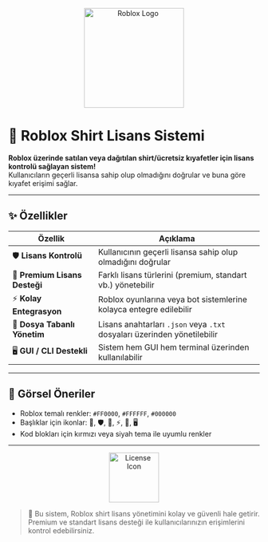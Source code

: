 <p align="center">
  <img src="https://1000logos.net/wp-content/uploads/2021/05/Roblox-logo.png" width="200" alt="Roblox Logo">
</p>

# 🎽 Roblox Shirt Lisans Sistemi

**Roblox üzerinde satılan veya dağıtılan shirt/ücretsiz kıyafetler için lisans kontrolü sağlayan sistem!**  
Kullanıcıların geçerli lisansa sahip olup olmadığını doğrular ve buna göre kıyafet erişimi sağlar.

---

## ✨ Özellikler

<div align="center">

| Özellik | Açıklama |  
|---------|---------|  
| 🛡️ **Lisans Kontrolü** | Kullanıcının geçerli lisansa sahip olup olmadığını doğrular |  
| 💎 **Premium Lisans Desteği** | Farklı lisans türlerini (premium, standart vb.) yönetebilir |  
| ⚡ **Kolay Entegrasyon** | Roblox oyunlarına veya bot sistemlerine kolayca entegre edilebilir |  
| 📂 **Dosya Tabanlı Yönetim** | Lisans anahtarları `.json` veya `.txt` dosyaları üzerinden yönetilebilir |  
| 🖥️ **GUI / CLI Destekli** | Sistem hem GUI hem terminal üzerinden kullanılabilir |  

</div>

---

## 🎨 Görsel Öneriler

- Roblox temalı renkler: `#FF0000`, `#FFFFFF`, `#000000`  
- Başlıklar için ikonlar: 🎽, 🛡️, 💎, ⚡, 📂, 🖥️  
- Kod blokları için kırmızı veya siyah tema ile uyumlu renkler  

---

<p align="center">
  <img src="https://cdn-icons-png.flaticon.com/512/924/924915.png" width="100" alt="License Icon">
</p>

> 🔔 Bu sistem, Roblox shirt lisans yönetimini kolay ve güvenli hale getirir.  
> Premium ve standart lisans desteği ile kullanıcılarınızın erişimlerini kontrol edebilirsiniz.
